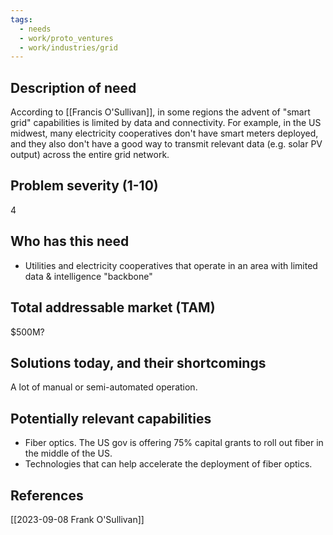 ```yaml
---
tags:
  - needs
  - work/proto_ventures
  - work/industries/grid
---
```

## Description of need
According to [[Francis O'Sullivan]], in some regions the advent of "smart grid" capabilities is limited by data and connectivity. For example, in the US midwest, many electricity cooperatives don't have smart meters deployed, and they also don't have a good way to transmit relevant data (e.g. solar PV output) across the entire grid network.

## Problem severity (1-10)
4

## Who has this need
- Utilities and electricity cooperatives that operate in an area with limited data & intelligence "backbone"

## Total addressable market (TAM)
$500M?

## Solutions today, and their shortcomings
A lot of manual or semi-automated operation.

## Potentially relevant capabilities
- Fiber optics. The US gov is offering 75% capital grants to roll out fiber in the middle of the US.
- Technologies that can help accelerate the deployment of fiber optics.

## References
[[2023-09-08 Frank O'Sullivan]]